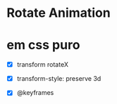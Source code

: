 # Rotate Animation
# em css puro

- [x] transform rotateX
- [x] transform-style: preserve 3d
- [x] @keyframes

